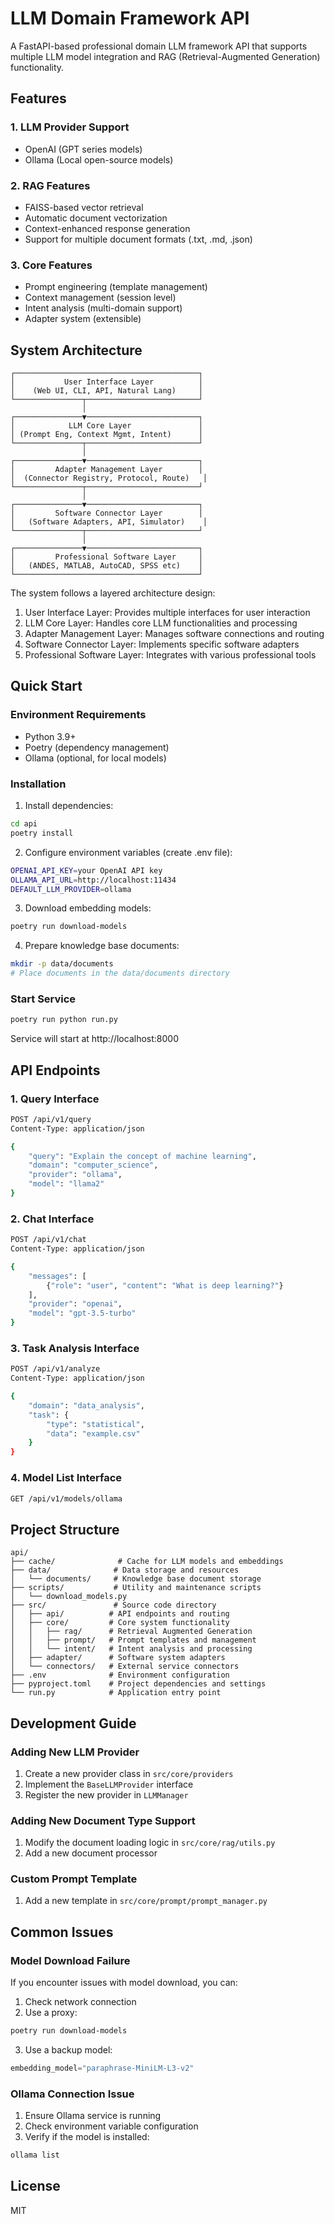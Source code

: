 # LLM Domain Framework API

A FastAPI-based professional domain LLM framework API that supports multiple LLM model integration and RAG (Retrieval-Augmented Generation) functionality.

## Features

### 1. LLM Provider Support
- OpenAI (GPT series models)
- Ollama (Local open-source models)

### 2. RAG Features
- FAISS-based vector retrieval
- Automatic document vectorization
- Context-enhanced response generation
- Support for multiple document formats (.txt, .md, .json)

### 3. Core Features
- Prompt engineering (template management)
- Context management (session level)
- Intent analysis (multi-domain support)
- Adapter system (extensible)

## System Architecture

```
┌─────────────────────────────────────────┐
│           User Interface Layer          │
│    (Web UI, CLI, API, Natural Lang)     │
└───────────────┬─────────────────────────┘
                │
┌───────────────▼─────────────────────────┐
│            LLM Core Layer               │
│ (Prompt Eng, Context Mgmt, Intent)      │
└───────────────┬─────────────────────────┘
                │
┌───────────────▼─────────────────────────┐
│         Adapter Management Layer        │
│  (Connector Registry, Protocol, Route)   │
└───────────────┬─────────────────────────┘
                │
┌───────────────▼─────────────────────────┐
│         Software Connector Layer        │
│   (Software Adapters, API, Simulator)    │
└───────────────┬─────────────────────────┘
                │
┌───────────────▼─────────────────────────┐
│         Professional Software Layer     │
│   (ANDES, MATLAB, AutoCAD, SPSS etc)    │
└─────────────────────────────────────────┘
```

The system follows a layered architecture design:
1. User Interface Layer: Provides multiple interfaces for user interaction
2. LLM Core Layer: Handles core LLM functionalities and processing
3. Adapter Management Layer: Manages software connections and routing
4. Software Connector Layer: Implements specific software adapters
5. Professional Software Layer: Integrates with various professional tools

## Quick Start

### Environment Requirements
- Python 3.9+
- Poetry (dependency management)
- Ollama (optional, for local models)

### Installation

1. Install dependencies:
```bash
cd api
poetry install
```

2. Configure environment variables (create .env file):
```bash
OPENAI_API_KEY=your OpenAI API key
OLLAMA_API_URL=http://localhost:11434
DEFAULT_LLM_PROVIDER=ollama
```

3. Download embedding models:
```bash
poetry run download-models
```

4. Prepare knowledge base documents:
```bash
mkdir -p data/documents
# Place documents in the data/documents directory
```

### Start Service

```bash
poetry run python run.py
```

Service will start at http://localhost:8000

## API Endpoints

### 1. Query Interface
```bash
POST /api/v1/query
Content-Type: application/json

{
    "query": "Explain the concept of machine learning",
    "domain": "computer_science",
    "provider": "ollama",
    "model": "llama2"
}
```

### 2. Chat Interface
```bash
POST /api/v1/chat
Content-Type: application/json

{
    "messages": [
        {"role": "user", "content": "What is deep learning?"}
    ],
    "provider": "openai",
    "model": "gpt-3.5-turbo"
}
```

### 3. Task Analysis Interface
```bash
POST /api/v1/analyze
Content-Type: application/json

{
    "domain": "data_analysis",
    "task": {
        "type": "statistical",
        "data": "example.csv"
    }
}
```

### 4. Model List Interface
```bash
GET /api/v1/models/ollama
```

## Project Structure

```
api/
├── cache/              # Cache for LLM models and embeddings
├── data/              # Data storage and resources
│   └── documents/     # Knowledge base document storage
├── scripts/           # Utility and maintenance scripts
│   └── download_models.py
├── src/               # Source code directory
│   ├── api/          # API endpoints and routing
│   ├── core/         # Core system functionality
│   │   ├── rag/      # Retrieval Augmented Generation
│   │   ├── prompt/   # Prompt templates and management
│   │   └── intent/   # Intent analysis and processing
│   ├── adapter/      # Software system adapters
│   └── connectors/   # External service connectors
├── .env              # Environment configuration
├── pyproject.toml    # Project dependencies and settings
└── run.py            # Application entry point
```

## Development Guide

### Adding New LLM Provider
1. Create a new provider class in `src/core/providers`
2. Implement the `BaseLLMProvider` interface
3. Register the new provider in `LLMManager`

### Adding New Document Type Support
1. Modify the document loading logic in `src/core/rag/utils.py`
2. Add a new document processor

### Custom Prompt Template
1. Add a new template in `src/core/prompt/prompt_manager.py`

## Common Issues

### Model Download Failure
If you encounter issues with model download, you can:
1. Check network connection
2. Use a proxy:
```bash
poetry run download-models
```
3. Use a backup model:
```python
embedding_model="paraphrase-MiniLM-L3-v2"
```

### Ollama Connection Issue
1. Ensure Ollama service is running
2. Check environment variable configuration
3. Verify if the model is installed:
```bash
ollama list
```

## License

MIT 